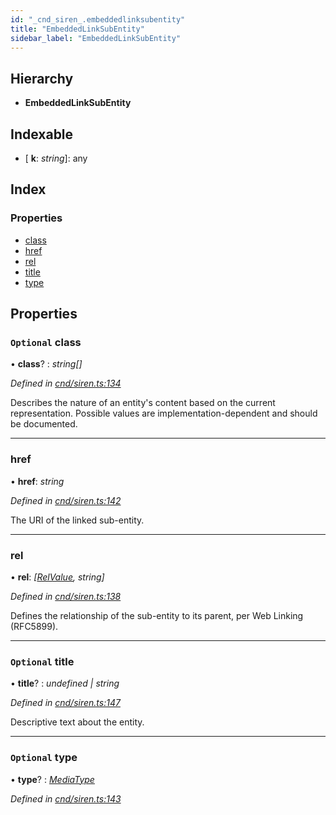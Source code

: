 ```yaml
---
id: "_cnd_siren_.embeddedlinksubentity"
title: "EmbeddedLinkSubEntity"
sidebar_label: "EmbeddedLinkSubEntity"
---
```


## Hierarchy

* **EmbeddedLinkSubEntity**

## Indexable

* \[ **k**: *string*\]: any

## Index

### Properties

* [class](_cnd_siren_.embeddedlinksubentity.md#optional-class)
* [href](_cnd_siren_.embeddedlinksubentity.md#href)
* [rel](_cnd_siren_.embeddedlinksubentity.md#rel)
* [title](_cnd_siren_.embeddedlinksubentity.md#optional-title)
* [type](_cnd_siren_.embeddedlinksubentity.md#optional-type)

## Properties

### `Optional` class

• **class**? : *string[]*

*Defined in [cnd/siren.ts:134](https://github.com/comit-network/comit-js-sdk/blob/95ab111/src/cnd/siren.ts#L134)*

Describes the nature of an entity's content based on the current representation. Possible values are implementation-dependent and should be documented.

___

###  href

• **href**: *string*

*Defined in [cnd/siren.ts:142](https://github.com/comit-network/comit-js-sdk/blob/95ab111/src/cnd/siren.ts#L142)*

The URI of the linked sub-entity.

___

###  rel

• **rel**: *[[RelValue](../modules/_cnd_siren_.md#relvalue), string]*

*Defined in [cnd/siren.ts:138](https://github.com/comit-network/comit-js-sdk/blob/95ab111/src/cnd/siren.ts#L138)*

Defines the relationship of the sub-entity to its parent, per Web Linking (RFC5899).

___

### `Optional` title

• **title**? : *undefined | string*

*Defined in [cnd/siren.ts:147](https://github.com/comit-network/comit-js-sdk/blob/95ab111/src/cnd/siren.ts#L147)*

Descriptive text about the entity.

___

### `Optional` type

• **type**? : *[MediaType](../modules/_cnd_siren_.md#mediatype)*

*Defined in [cnd/siren.ts:143](https://github.com/comit-network/comit-js-sdk/blob/95ab111/src/cnd/siren.ts#L143)*
